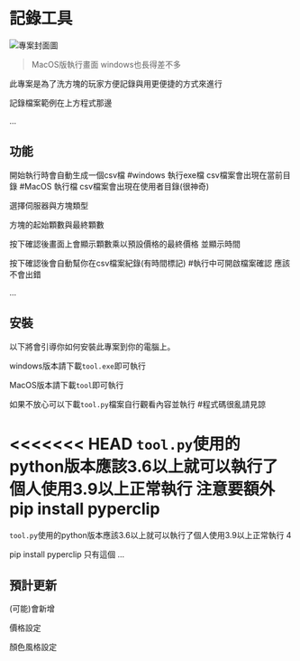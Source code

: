 # 記錄工具

![專案封面圖](https://github.com/miller2415/ToolOfDoc/blob/main/%E6%88%AA%E5%9C%96%202023-12-07%20%E4%B8%8B%E5%8D%884.22.50.png)

> MacOS版執行畫面 windows也長得差不多

此專案是為了洗方塊的玩家方便記錄與用更便捷的方式來進行

記錄檔案範例在上方程式那邊

...

## 功能

開始執行時會自動生成一個csv檔 
#windows 執行exe檔 csv檔案會出現在當前目錄 
#MacOS 執行檔 csv檔案會出現在使用者目錄(很神奇)

選擇伺服器與方塊類型

方塊的起始顆數與最終顆數

按下確認後畫面上會顯示顆數乘以預設價格的最終價格 並顯示時間

按下確認後會自動幫你在csv檔案紀錄(有時間標記) #執行中可開啟檔案確認 應該不會出錯

...


## 安裝



以下將會引導你如何安裝此專案到你的電腦上。

windows版本請下載`tool.exe`即可執行

MacOS版本請下載`tool`即可執行

如果不放心可以下載`tool.py`檔案自行觀看內容並執行 #程式碼很亂請見諒

<<<<<<< HEAD
`tool.py`使用的python版本應該3.6以上就可以執行了個人使用3.9以上正常執行 
注意要額外pip install pyperclip
=======
`tool.py`使用的python版本應該3.6以上就可以執行了個人使用3.9以上正常執行
4

pip install pyperclip
只有這個
...

## 預計更新

(可能)會新增

價格設定

顏色風格設定

